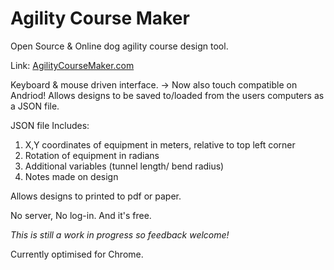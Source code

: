 # Agility Course Maker
Open Source & Online dog agility course design tool.

Link: [AgilityCourseMaker.com](https://agilitycoursemaker.com/)

Keyboard & mouse driven interface. -> Now also touch compatible on Andriod! 
Allows designs to be saved to/loaded from the users computers as a JSON file. 

  JSON file Includes: 
  
  1. X,Y coordinates of equipment in meters, relative to top left corner
  2. Rotation of equipment in radians
  3. Additional variables (tunnel length/ bend radius)
  4. Notes made on design
  
Allows designs to printed to pdf or paper.

No server, No log-in. And it's free.

*This is still a work in progress so feedback welcome!*

Currently optimised for Chrome.
